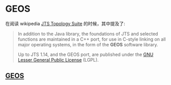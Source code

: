 # GEOS

在阅读 wikipedia [JTS Topology Suite](https://en.wikipedia.org/wiki/JTS_Topology_Suite) 的时候，其中提及了:

> In addition to the Java library, the foundations of JTS and selected functions are maintained in a C++ port, for use in C-style linking on all major operating systems, in the form of the **GEOS** software library.
>
> Up to JTS 1.14, and the GEOS port, are published under the [GNU Lesser General Public License](https://en.wikipedia.org/wiki/GNU_Lesser_General_Public_License) (LGPL).

## [GEOS](https://libgeos.org/)